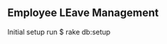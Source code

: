 Employee LEave Management
---------------------------------------------------------
Initial setup
run
$ rake db:setup

